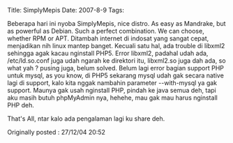 Title: SimplyMepis
Date: 2007-8-9
Tags: 

Beberapa hari ini nyoba SimplyMepis, nice distro. As easy as Mandrake, but as powerful as Debian. Such a perfect combination. We can choose, whether RPM or APT. Ditambah internet di indosat yang sangat cepat, menjadikan nih linux mantep banget. Kecuali satu hal, ada trouble di libxml2 sehingga agak kacau nginstall PHP5. Error libxml2, padahal udah ada, /etc/ld.so.conf juga udah ngarah ke direktori itu, libxml2.so juga dah ada, so what yah ? pusing juga, belum solved. Belum lagi error bagian support PHP untuk mysql, as you know, di PHP5 sekarang mysql udah gak secara native lagi di support, kalo kita nggak nambahin parameter --with-mysql ya gak support. Maunya gak usah nginstall PHP, pindah ke java semua deh, tapi aku masih butuh phpMyAdmin nya, hehehe, mau gak mau harus nginstall PHP deh.

That's All, ntar kalo ada pengalaman lagi ku share deh.


Originally posted : 27/12/04 20:52